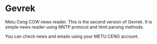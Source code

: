 # Gevrek
Metu Ceng COW news reader. This is the second version of Gevrek. It is simple news reader using NNTP protocol and html parsing methods.

You can check news and emails using your METU CENG account.

